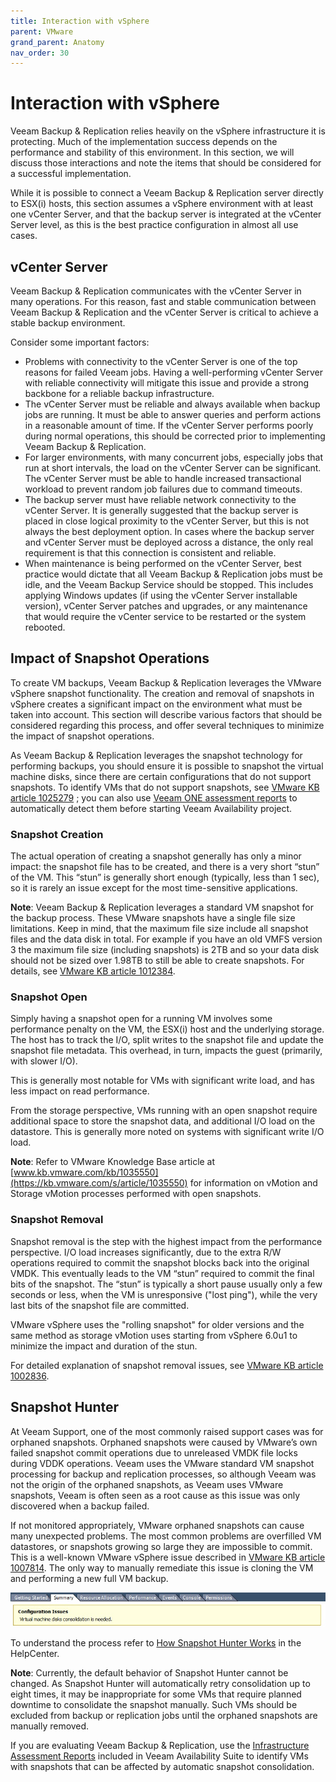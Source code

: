 ```yaml
---
title: Interaction with vSphere
parent: VMware
grand_parent: Anatomy
nav_order: 30
---
```


# Interaction with vSphere

Veeam Backup & Replication relies heavily on the vSphere infrastructure it is protecting. Much of
the implementation success depends on the performance and stability of this environment. In this
section, we will discuss those interactions and note the items that should be considered for a
successful implementation.

While it is possible to connect a Veeam Backup & Replication server directly to ESX(i) hosts, this
section assumes a vSphere environment with at least one vCenter Server, and that the backup server
is integrated at the vCenter Server level, as this is the best practice configuration in almost all
use cases.

## vCenter Server

Veeam Backup & Replication communicates with the vCenter Server in many operations. For this reason,
fast and stable communication between Veeam Backup & Replication and the vCenter Server is critical
to achieve a stable backup environment.

Consider some important factors:

- Problems with connectivity to the vCenter Server is one of the top reasons for failed Veeam jobs.
  Having a well-performing vCenter Server with reliable connectivity will mitigate this issue and
  provide a strong backbone for a reliable backup infrastructure.
- The vCenter Server must be reliable and always available when backup jobs are running. It must be
  able to answer queries and perform actions in a reasonable amount of time. If the vCenter Server
  performs poorly during normal operations, this should be corrected prior to implementing Veeam
  Backup & Replication.
- For larger environments, with many concurrent jobs, especially jobs that run at short intervals,
  the load on the vCenter Server can be significant. The vCenter Server must be able to handle
  increased transactional workload to prevent random job failures due to command timeouts.
- The backup server must have reliable network connectivity to the vCenter Server. It is generally
  suggested that the backup server is placed in close logical proximity to the vCenter Server, but
  this is not always the best deployment option. In cases where the backup server and vCenter Server
  must be deployed across a distance, the only real requirement is that this connection is
  consistent and reliable.
- When maintenance is being performed on the vCenter Server, best practice would dictate that all
  Veeam Backup & Replication jobs must be idle, and the Veeam Backup Service should be stopped. This
  includes applying Windows updates (if using the vCenter Server installable version), vCenter
  Server patches and upgrades, or any maintenance that would require the vCenter service to be
  restarted or the system rebooted.

## Impact of Snapshot Operations

To create VM backups, Veeam Backup & Replication leverages the VMware vSphere snapshot
functionality. The creation and removal of snapshots in vSphere creates a significant impact on the
environment what must be taken into account. This section will describe various factors that should
be considered regarding this process, and offer several techniques to minimize the impact of
snapshot operations.

As Veeam Backup & Replication leverages the snapshot technology for performing backups, you should
ensure it is possible to snapshot the virtual machine disks, since there are certain configurations
that do not support snapshots. To identify VMs that do not support snapshots, see
[VMware KB article 1025279](https://kb.vmware.com/s/article/1025279) ; you can also use
[Veeam ONE assessment reports](https://helpcenter.veeam.com/docs/one/reporter/vm_configuration_assessment.html)
to automatically detect them before starting Veeam Availability project.

### Snapshot Creation

The actual operation of creating a snapshot generally has only a minor impact: the snapshot file has
to be created, and there is a very short “stun” of the VM. This “stun” is generally short enough
(typically, less than 1 sec), so it is rarely an issue except for the most time-sensitive
applications.

**Note**: Veeam Backup & Replication leverages a standard VM snapshot for the backup process.
These VMware snapshots have a single file size limitations. Keep in mind, that the maximum file size
include all snapshot files and the data disk in total. For example if you have an old VMFS version 3
the maximum file size (including snapshots) is 2TB and so your data disk should not be sized over
1.98TB to still be able to create snapshots. For details, see
[VMware KB article 1012384](https://kb.vmware.com/s/article/1012384).

### Snapshot Open

Simply having a snapshot open for a running VM involves some performance penalty on the VM, the
ESX(i) host and the underlying storage. The host has to track the I/O, split writes to the snapshot
file and update the snapshot file metadata. This overhead, in turn, impacts the guest (primarily,
with slower I/O).

This is generally most notable for VMs with significant write load, and has less impact on read
performance.

From the storage perspective, VMs running with an open snapshot require additional space to store
the snapshot data, and additional I/O load on the datastore. This is generally more noted on systems
with significant write I/O load.

**Note**: Refer to VMware Knowledge Base article at
[www.kb.vmware.com/kb/1035550](https://kb.vmware.com/s/article/1035550)
for information on vMotion and Storage vMotion processes performed with open snapshots.

### Snapshot Removal

Snapshot removal is the step with the highest impact from the performance perspective. I/O load
increases significantly, due to the extra R/W operations required to commit the snapshot blocks back
into the original VMDK. This eventually leads to the VM “stun” required to commit the final bits of
the snapshot. The “stun” is typically a short pause usually only a few seconds or less, when the VM
is unresponsive ("lost ping"), while the very last bits of the snapshot file are committed.

VMware vSphere uses the "rolling snapshot" for older versions and the same method as storage vMotion
uses starting from vSphere 6.0u1 to minimize the impact and duration of the stun.

For detailed explanation of snapshot removal issues, see
[VMware KB article 1002836](https://kb.vmware.com/s/article/1002836).

## Snapshot Hunter

At Veeam Support, one of the most commonly raised support cases was for orphaned snapshots. Orphaned
snapshots were caused by VMware’s own failed snapshot commit operations due to unreleased VMDK file
locks during VDDK operations. Veeam uses the VMware standard VM snapshot processing for backup and
replication processes, so although Veeam was not the origin of the orphaned snapshots, as Veeam uses
VMware snapshots, Veeam is often seen as a root cause as this issue was only discovered when a
backup failed.

If not monitored appropriately, VMware orphaned snapshots can cause many unexpected problems. The
most common problems are overfilled VM datastores, or snapshots growing so large they are impossible
to commit. This is a well-known VMware vSphere issue described in
[VMware KB article 1007814](https://kb.vmware.com/s/article/1007814). The only way to manually
remediate this issue is cloning the VM and performing a new full VM backup.

![](./media/interaction-vmw-consolidation-needed.png)

To understand the process refer to
[How Snapshot Hunter Works](https://helpcenter.veeam.com/docs/backup/vsphere/snapshot_hunter_hiw.html)
in the HelpCenter.

**Note**: Currently, the default behavior of Snapshot Hunter cannot be changed. As Snapshot Hunter
will automatically retry consolidation up to eight times, it may be inappropriate for some VMs that
require planned downtime to consolidate the snapshot manually. Such VMs should be excluded from
backup or replication jobs until the orphaned snapshots are manually removed.

If you are evaluating Veeam Backup & Replication, use the
[Infrastructure Assessment Reports](https://helpcenter.veeam.com/docs/one/reporter/vmware_infrastructure_dashboard.html)
included in Veeam Availability Suite to identify VMs with snapshots that can be affected by
automatic snapshot consolidation.
